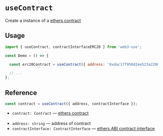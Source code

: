 # `useContract`

Create a instance of a [ethers contract](https://docs.ethers.io/v5/api/contract/contract/)

## Usage

```jsx
import { useContract, contractInterfaceERC20 } from 'web3-use';

const Demo = () => {

  const erc20Contract = useContract({ address: '0xdac17f958d2ee523a2206206994597c13d831ec7', contractInterface: contractInterfaceERC20 });

  // ...
};
```

## Reference

```jsx
const contract = useContract({ address, contractInterface });
```
- `contract: Contract` &mdash; [ethers contract](https://docs.ethers.io/v5/api/contract/contract/)<br><br>
- `address: string` &mdash; address of contract
- `contractInterface: ContractInterface` &mdash; [ethers ABI contract interface](https://docs.ethers.io/v5/api/utils/abi/interface/)
